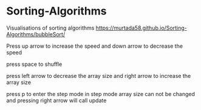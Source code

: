 # Sorting-Algorithms
Visualisations of sorting algorithms 
https://murtada58.github.io/Sorting-Algorithms/bubbleSort/

Press up arrow to increase the speed and down arrow to decrease the speed

press space to shuffle

press left arrow to decrease the array size and right arrow to increase the array size

press p to enter the step mode in step mode array size can not be changed and pressing right arrow will call update 
